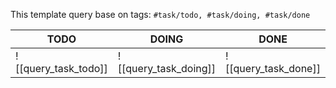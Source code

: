This template query base on tags: `#task/todo, #task/doing, #task/done`

| TODO                 | DOING                 | DONE                 |
| -------------------- | --------------------- | -------------------- |
| ![[query_task_todo]] | ![[query_task_doing]] | ![[query_task_done]] |